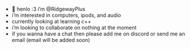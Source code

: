 - 👋 henlo :3 i’m @RidgewayPlus
-  i’m interested in computers, ipods, and audio
-  currently looking at learning c++
-  i’m looking to collaborate on nothing at the moment
-  if you wanna have a chat then please add me on discord or send me an email (email will be added soon)
